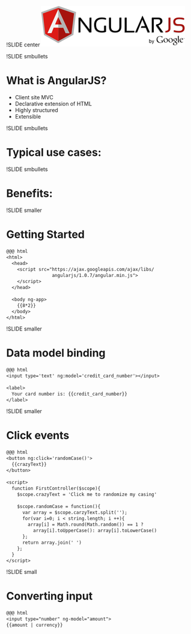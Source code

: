!SLIDE center
![angularjs](angularjs.png)

!SLIDE smbullets
# What is AngularJS? #
* Client site MVC
* Declarative extension of HTML
* Highly structured
* Extensible

!SLIDE smbullets
# Typical use cases: #

!SLIDE smbullets
# Benefits: #

!SLIDE smaller
# Getting Started #

    @@@ html
    <html>
      <head>
        <script src="https://ajax.googleapis.com/ajax/libs/
                     angularjs/1.0.7/angular.min.js">
        </script>
      </head>

      <body ng-app>
        {{8*2}}
      </body>
    </html>

!SLIDE smaller
# Data model binding #

    @@@ html
    <input type='text' ng:model='credit_card_number'></input>

    <label>
      Your card number is: {{credit_card_number}}
    </label>

!SLIDE smaller
# Click events #
    @@@ html
    <button ng:click='randomCase()'>
      {{crazyText}}
    </button>

    <script>
      function FirstController($scope){
        $scope.crazyText = 'Click me to randomize my casing'

        $scope.randomCase = function(){
          var array = $scope.carzyText.split('');
          for(var i=0; i < string.length; i ++){
            array[i] = Math.round(Math.random()) == 1 ?
              array[i].toUpperCase(): array[i].toLowerCase()
          };
          return array.join(' ')
        };
      }
    </script>

!SLIDE small
# Converting input #
    @@@ html
    <input type="number" ng-model="amount">
    {{amount | currency}}
